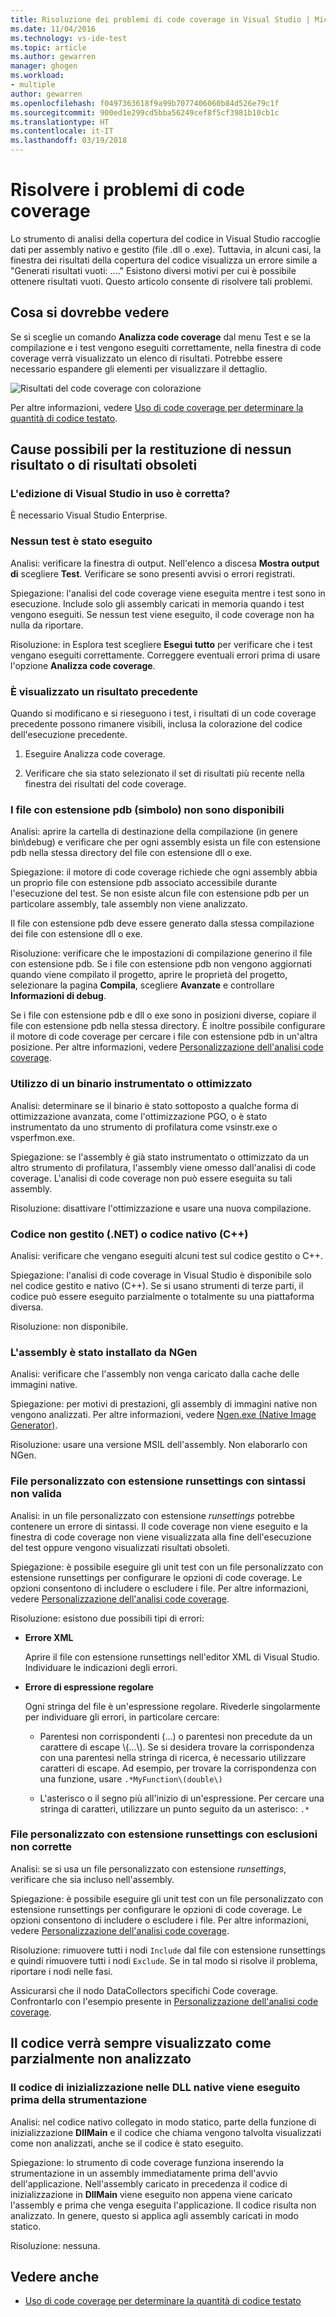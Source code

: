 ```yaml
---
title: Risoluzione dei problemi di code coverage in Visual Studio | Microsoft Docs
ms.date: 11/04/2016
ms.technology: vs-ide-test
ms.topic: article
ms.author: gewarren
manager: ghogen
ms.workload:
- multiple
author: gewarren
ms.openlocfilehash: f0497363618f9a99b7077406060b84d526e79c1f
ms.sourcegitcommit: 900ed1e299cd5bba56249cef8f5cf3981b10cb1c
ms.translationtype: HT
ms.contentlocale: it-IT
ms.lasthandoff: 03/19/2018
---
```

# <a name="troubleshoot-code-coverage"></a>Risolvere i problemi di code coverage

Lo strumento di analisi della copertura del codice in Visual Studio raccoglie dati per assembly nativo e gestito (file .dll o .exe). Tuttavia, in alcuni casi, la finestra dei risultati della copertura del codice visualizza un errore simile a "Generati risultati vuoti: ...." Esistono diversi motivi per cui è possibile ottenere risultati vuoti. Questo articolo consente di risolvere tali problemi.

## <a name="what-you-should-see"></a>Cosa si dovrebbe vedere

Se si sceglie un comando **Analizza code coverage** dal menu Test e se la compilazione e i test vengono eseguiti correttamente, nella finestra di code coverage verrà visualizzato un elenco di risultati. Potrebbe essere necessario espandere gli elementi per visualizzare il dettaglio.

![Risultati del code coverage con colorazione](../test/media/codecoverage1.png "CodeCoverage1")

Per altre informazioni, vedere [Uso di code coverage per determinare la quantità di codice testato](../test/using-code-coverage-to-determine-how-much-code-is-being-tested.md).

## <a name="possible-reasons-for-seeing-no-results-or-old-results"></a>Cause possibili per la restituzione di nessun risultato o di risultati obsoleti

### <a name="do-you-have-the-right-edition-of-visual-studio"></a>L'edizione di Visual Studio in uso è corretta?
 È necessario Visual Studio Enterprise.

### <a name="no-tests-were-executed"></a>Nessun test è stato eseguito

Analisi: verificare la finestra di output. Nell'elenco a discesa **Mostra output di** scegliere **Test**. Verificare se sono presenti avvisi o errori registrati.

Spiegazione: l'analisi del code coverage viene eseguita mentre i test sono in esecuzione. Include solo gli assembly caricati in memoria quando i test vengono eseguiti. Se nessun test viene eseguito, il code coverage non ha nulla da riportare.

Risoluzione: in Esplora test scegliere **Esegui tutto** per verificare che i test vengano eseguiti correttamente. Correggere eventuali errori prima di usare l'opzione **Analizza code coverage**.

### <a name="youre-looking-at-a-previous-result"></a>È visualizzato un risultato precedente

Quando si modificano e si rieseguono i test, i risultati di un code coverage precedente possono rimanere visibili, inclusa la colorazione del codice dell'esecuzione precedente.

1.  Eseguire Analizza code coverage.

2.  Verificare che sia stato selezionato il set di risultati più recente nella finestra dei risultati del code coverage.

### <a name="pdb-symbol-files-are-unavailable"></a>I file con estensione pdb (simbolo) non sono disponibili

Analisi: aprire la cartella di destinazione della compilazione (in genere bin\debug) e verificare che per ogni assembly esista un file con estensione pdb nella stessa directory del file con estensione dll o exe.

Spiegazione: il motore di code coverage richiede che ogni assembly abbia un proprio file con estensione pdb associato accessibile durante l'esecuzione del test. Se non esiste alcun file con estensione pdb per un particolare assembly, tale assembly non viene analizzato.

Il file con estensione pdb deve essere generato dalla stessa compilazione dei file con estensione dll o exe.

Risoluzione: verificare che le impostazioni di compilazione generino il file con estensione pdb. Se i file con estensione pdb non vengono aggiornati quando viene compilato il progetto, aprire le proprietà del progetto, selezionare la pagina **Compila**, scegliere **Avanzate** e controllare **Informazioni di debug**.

Se i file con estensione pdb e dll o exe sono in posizioni diverse, copiare il file con estensione pdb nella stessa directory. È inoltre possibile configurare il motore di code coverage per cercare i file con estensione pdb in un'altra posizione. Per altre informazioni, vedere [Personalizzazione dell'analisi code coverage](../test/customizing-code-coverage-analysis.md).

### <a name="using-an-instrumented-or-optimized-binary"></a>Utilizzo di un binario instrumentato o ottimizzato

Analisi: determinare se il binario è stato sottoposto a qualche forma di ottimizzazione avanzata, come l'ottimizzazione PGO, o è stato instrumentato da uno strumento di profilatura come vsinstr.exe o vsperfmon.exe.

Spiegazione: se l'assembly è già stato instrumentato o ottimizzato da un altro strumento di profilatura, l'assembly viene omesso dall'analisi di code coverage. L'analisi di code coverage non può essere eseguita su tali assembly.

Risoluzione: disattivare l'ottimizzazione e usare una nuova compilazione.

### <a name="code-is-not-managed-net-or-native-c-code"></a>Codice non gestito (.NET) o codice nativo (C++)

Analisi: verificare che vengano eseguiti alcuni test sul codice gestito o C++.

Spiegazione: l'analisi di code coverage in Visual Studio è disponibile solo nel codice gestito e nativo (C++). Se si usano strumenti di terze parti, il codice può essere eseguito parzialmente o totalmente su una piattaforma diversa.

Risoluzione: non disponibile.

### <a name="assembly-has-been-installed-by-ngen"></a>L'assembly è stato installato da NGen

Analisi: verificare che l'assembly non venga caricato dalla cache delle immagini native.

Spiegazione: per motivi di prestazioni, gli assembly di immagini native non vengono analizzati. Per altre informazioni, vedere [Ngen.exe (Native Image Generator)](/dotnet/framework/tools/ngen-exe-native-image-generator).

Risoluzione: usare una versione MSIL dell'assembly. Non elaborarlo con NGen.

### <a name="custom-runsettings-file-with-bad-syntax"></a>File personalizzato con estensione runsettings con sintassi non valida

Analisi: in un file personalizzato con estensione *runsettings* potrebbe contenere un errore di sintassi. Il code coverage non viene eseguito e la finestra di code coverage non viene visualizzata alla fine dell'esecuzione del test oppure vengono visualizzati risultati obsoleti.

Spiegazione: è possibile eseguire gli unit test con un file personalizzato con estensione runsettings per configurare le opzioni di code coverage. Le opzioni consentono di includere o escludere i file. Per altre informazioni, vedere [Personalizzazione dell'analisi code coverage](../test/customizing-code-coverage-analysis.md).

Risoluzione: esistono due possibili tipi di errori:

-   **Errore XML**

     Aprire il file con estensione runsettings nell'editor XML di Visual Studio. Individuare le indicazioni degli errori.

-   **Errore di espressione regolare**

     Ogni stringa del file è un'espressione regolare. Rivederle singolarmente per individuare gli errori, in particolare cercare:

    -   Parentesi non corrispondenti (...) o parentesi non precedute da un carattere di escape \\(...\\). Se si desidera trovare la corrispondenza con una parentesi nella stringa di ricerca, è necessario utilizzare caratteri di escape. Ad esempio, per trovare la corrispondenza con una funzione, usare `.*MyFunction\(double\)`

    -   L'asterisco o il segno più all'inizio di un'espressione. Per cercare una stringa di caratteri, utilizzare un punto seguito da un asterisco: `.*`

### <a name="custom-runsettings-file-with-incorrect-exclusions"></a>File personalizzato con estensione runsettings con esclusioni non corrette

Analisi: se si usa un file personalizzato con estensione *runsettings*, verificare che sia incluso nell'assembly.

Spiegazione: è possibile eseguire gli unit test con un file personalizzato con estensione runsettings per configurare le opzioni di code coverage. Le opzioni consentono di includere o escludere i file. Per altre informazioni, vedere [Personalizzazione dell'analisi code coverage](../test/customizing-code-coverage-analysis.md).

Risoluzione: rimuovere tutti i nodi `Include` dal file con estensione runsettings e quindi rimuovere tutti i nodi `Exclude`. Se in tal modo si risolve il problema, riportare i nodi nelle fasi.

Assicurarsi che il nodo DataCollectors specifichi Code coverage. Confrontarlo con l'esempio presente in [Personalizzazione dell'analisi code coverage](../test/customizing-code-coverage-analysis.md).

## <a name="some-code-is-always-shown-as-not-covered"></a>Il codice verrà sempre visualizzato come parzialmente non analizzato

### <a name="initialization-code-in-native-dlls-is-executed-before-instrumentation"></a>Il codice di inizializzazione nelle DLL native viene eseguito prima della strumentazione

Analisi: nel codice nativo collegato in modo statico, parte della funzione di inizializzazione **DllMain** e il codice che chiama vengono talvolta visualizzati come non analizzati, anche se il codice è stato eseguito.

Spiegazione: lo strumento di code coverage funziona inserendo la strumentazione in un assembly immediatamente prima dell'avvio dell'applicazione. Nell'assembly caricato in precedenza il codice di inizializzazione in **DllMain** viene eseguito non appena viene caricato l'assembly e prima che venga eseguita l'applicazione. Il codice risulta non analizzato. In genere, questo si applica agli assembly caricati in modo statico.

Risoluzione: nessuna.

## <a name="see-also"></a>Vedere anche

- [Uso di code coverage per determinare la quantità di codice testato](../test/using-code-coverage-to-determine-how-much-code-is-being-tested.md)